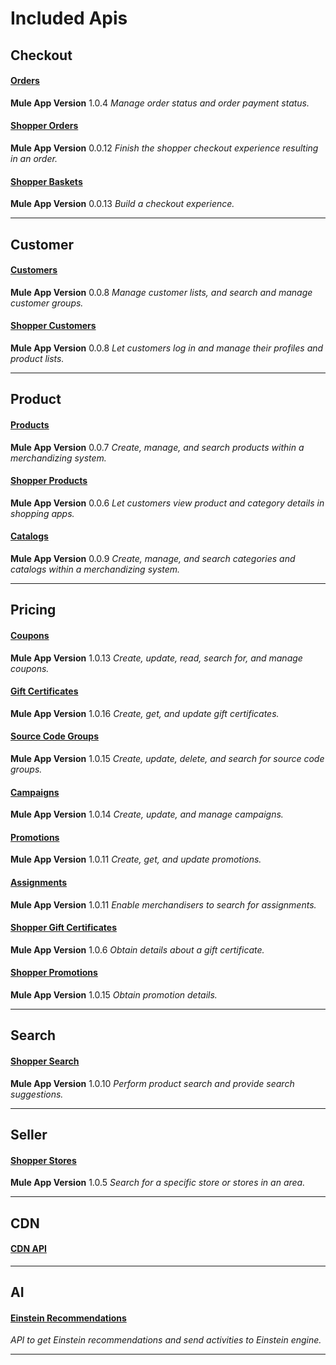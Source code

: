 # Included Apis

## Checkout 
#### [Orders](https://anypoint.mulesoft.com/exchange/893f605e-10e2-423a-bdb4-f952f56eb6d8/orders/1.0.4)
**Mule App Version** 1.0.4
*Manage order status and order payment status.*

#### [Shopper Orders](https://anypoint.mulesoft.com/exchange/893f605e-10e2-423a-bdb4-f952f56eb6d8/shopper-orders/0.0.12)
**Mule App Version** 0.0.12
*Finish the shopper checkout experience resulting in an order.*

#### [Shopper Baskets](https://anypoint.mulesoft.com/exchange/893f605e-10e2-423a-bdb4-f952f56eb6d8/shopper-baskets/0.0.13)
**Mule App Version** 0.0.13
*Build a checkout experience.*

_______________________________________________________________________

## Customer 
#### [Customers](https://anypoint.mulesoft.com/exchange/893f605e-10e2-423a-bdb4-f952f56eb6d8/customers/0.0.8)
**Mule App Version** 0.0.8
*Manage customer lists, and search and manage customer groups.*

#### [Shopper Customers](https://anypoint.mulesoft.com/exchange/893f605e-10e2-423a-bdb4-f952f56eb6d8/shopper-customers/0.0.8)
**Mule App Version** 0.0.8
*Let customers log in and manage their profiles and product lists.*

_______________________________________________________________________

## Product 
#### [Products](https://anypoint.mulesoft.com/exchange/893f605e-10e2-423a-bdb4-f952f56eb6d8/products/0.0.7)
**Mule App Version** 0.0.7
*Create, manage, and search products within a merchandizing system.*

#### [Shopper Products](https://anypoint.mulesoft.com/exchange/893f605e-10e2-423a-bdb4-f952f56eb6d8/shopper-products/0.0.6)
**Mule App Version** 0.0.6
*Let customers view product and category details in shopping apps.*

#### [Catalogs](https://anypoint.mulesoft.com/exchange/893f605e-10e2-423a-bdb4-f952f56eb6d8/catalogs/0.0.9)
**Mule App Version** 0.0.9
*Create, manage, and search categories and catalogs within a merchandizing system.*

_______________________________________________________________________

## Pricing 
#### [Coupons](https://anypoint.mulesoft.com/exchange/893f605e-10e2-423a-bdb4-f952f56eb6d8/coupons/1.0.13)
**Mule App Version** 1.0.13
*Create, update, read, search for, and manage coupons.*

#### [Gift Certificates](https://anypoint.mulesoft.com/exchange/893f605e-10e2-423a-bdb4-f952f56eb6d8/gift-certificates/1.0.16)
**Mule App Version** 1.0.16
*Create, get, and update gift certificates.*

#### [Source Code Groups](https://anypoint.mulesoft.com/exchange/893f605e-10e2-423a-bdb4-f952f56eb6d8/source-code-groups/1.0.15)
**Mule App Version** 1.0.15
*Create, update, delete, and search for source code groups.*

#### [Campaigns](https://anypoint.mulesoft.com/exchange/893f605e-10e2-423a-bdb4-f952f56eb6d8/campaigns/1.0.14)
**Mule App Version** 1.0.14
*Create, update, and manage campaigns.*

#### [Promotions](https://anypoint.mulesoft.com/exchange/893f605e-10e2-423a-bdb4-f952f56eb6d8/promotions/1.0.11)
**Mule App Version** 1.0.11
*Create, get, and update promotions.*

#### [Assignments](https://anypoint.mulesoft.com/exchange/893f605e-10e2-423a-bdb4-f952f56eb6d8/assignments/1.0.11)
**Mule App Version** 1.0.11
*Enable merchandisers to search for assignments.*

#### [Shopper Gift Certificates](https://anypoint.mulesoft.com/exchange/893f605e-10e2-423a-bdb4-f952f56eb6d8/shopper-gift-certificates/1.0.6)
**Mule App Version** 1.0.6
*Obtain details about a gift certificate.*

#### [Shopper Promotions](https://anypoint.mulesoft.com/exchange/893f605e-10e2-423a-bdb4-f952f56eb6d8/shopper-promotions/1.0.15)
**Mule App Version** 1.0.15
*Obtain promotion details.*

_______________________________________________________________________

## Search 
#### [Shopper Search](https://anypoint.mulesoft.com/exchange/893f605e-10e2-423a-bdb4-f952f56eb6d8/shopper-search/1.0.10)
**Mule App Version** 1.0.10
*Perform product search and provide search suggestions.*

_______________________________________________________________________

## Seller 
#### [Shopper Stores](https://anypoint.mulesoft.com/exchange/893f605e-10e2-423a-bdb4-f952f56eb6d8/shopper-stores/1.0.5)
**Mule App Version** 1.0.5
*Search for a specific store or stores in an area.*

_______________________________________________________________________

## CDN 
#### [CDN API](https://anypoint.mulesoft.com/exchange/893f605e-10e2-423a-bdb4-f952f56eb6d8/cdn-api-process-apis/1.0.1)

_______________________________________________________________________

## AI 
#### [Einstein Recommendations](https://anypoint.mulesoft.com/exchange/893f605e-10e2-423a-bdb4-f952f56eb6d8/einstein-api-quick-start-guide/3.0.2)
*API to get Einstein recommendations and send activities to Einstein engine.*

_______________________________________________________________________

